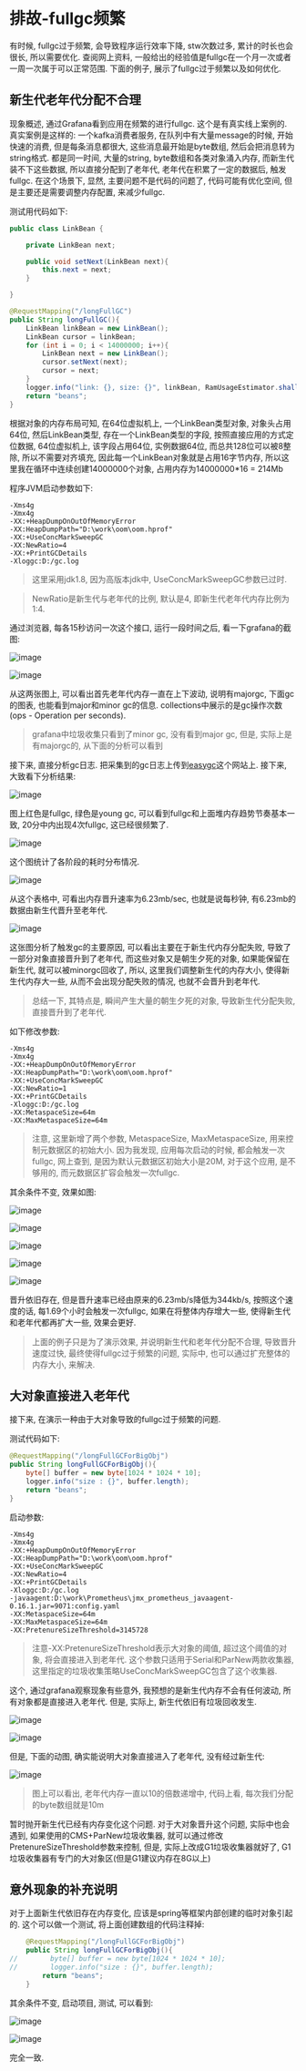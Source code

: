# 排故-fullgc频繁

有时候, fullgc过于频繁, 会导致程序运行效率下降, stw次数过多, 累计的时长也会很长, 所以需要优化. 查阅网上资料, 一般给出的经验值是fullgc在一个月一次或者一周一次属于可以正常范围. 下面的例子, 展示了fullgc过于频繁以及如何优化. 

## 新生代老年代分配不合理

现象概述, 通过Grafana看到应用在频繁的进行fullgc. 这个是有真实线上案例的. 真实案例是这样的: 一个kafka消费者服务, 在队列中有大量message的时候, 开始快速的消费, 但是每条消息都很大, 这些消息最开始是byte数组, 然后会把消息转为string格式. 都是同一时间, 大量的string, byte数组和各类对象涌入内存, 而新生代装不下这些数据, 所以直接分配到了老年代, 老年代在积累了一定的数据后, 触发fullgc. 在这个场景下, 显然, 主要问题不是代码的问题了, 代码可能有优化空间, 但是主要还是需要调整内存配置, 来减少fullgc.

测试用代码如下:

```java
public class LinkBean {

    private LinkBean next;

    public void setNext(LinkBean next){
        this.next = next;
    }

}

@RequestMapping("/longFullGC")
public String longFullGC(){
    LinkBean linkBean = new LinkBean();
    LinkBean cursor = linkBean;
    for (int i = 0; i < 14000000; i++){
        LinkBean next = new LinkBean();
        cursor.setNext(next);
        cursor = next;
    }
    logger.info("link: {}, size: {}", linkBean, RamUsageEstimator.shallowSizeOf(linkBean));
    return "beans";
}
```

根据对象的内存布局可知, 在64位虚拟机上, 一个LinkBean类型对象, 对象头占用64位, 然后LinkBean类型, 存在一个LinkBean类型的字段, 按照直接应用的方式定位数据, 64位虚拟机上, 该字段占用64位, 实例数据64位, 而总共128位可以被8整除, 所以不需要对齐填充, 因此每一个LinkBean对象就是占用16字节内存, 所以这里我在循环中连续创建14000000个对象, 占用内存为14000000*16 = 214Mb

程序JVM启动参数如下:

```
-Xms4g
-Xmx4g
-XX:+HeapDumpOnOutOfMemoryError
-XX:HeapDumpPath="D:\work\oom\oom.hprof"
-XX:+UseConcMarkSweepGC
-XX:NewRatio=4
-XX:+PrintGCDetails
-Xloggc:D:/gc.log
```

> 这里采用jdk1.8, 因为高版本jdk中, UseConcMarkSweepGC参数已过时.

> NewRatio是新生代与老年代的比例, 默认是4, 即新生代老年代内存比例为1:4.

通过浏览器, 每各15秒访问一次这个接口, 运行一段时间之后, 看一下grafana的截图:

![image](img/fullgc_grafana_heap.png)

![image](img/fullgc_grafana_gc.png)

从这两张图上, 可以看出首先老年代内存一直在上下波动, 说明有majorgc, 下面gc的图表, 也能看到major和minor gc的信息. collections中展示的是gc操作次数(ops - Operation per seconds).

> grafana中垃圾收集只看到了minor gc, 没有看到major gc, 但是, 实际上是有majorgc的, 从下面的分析可以看到

接下来, 直接分析gc日志. 把采集到的gc日志上传到[easygc](https://gceasy.io/)这个网站上. 接下来, 大致看下分析结果:

![image](img/fullgc_easygc_pause.png)

图上红色是fullgc, 绿色是young gc, 可以看到fullgc和上面堆内存趋势节奏基本一致, 20分中内出现4次fullgc, 这已经很频繁了.

![image](img/fullgc_easygc_stage.png)

这个图统计了各阶段的耗时分布情况.

![image](img/fullgc_easygc_objstats.png)

从这个表格中, 可看出内存晋升速率为6.23mb/sec, 也就是说每秒钟, 有6.23mb的数据由新生代晋升至老年代.

![image](img/fullgc_easygc_gccause.png)

这张图分析了触发gc的主要原因, 可以看出主要在于新生代内存分配失败, 导致了一部分对象直接晋升到了老年代, 而这些对象又是朝生夕死的对象, 如果能保留在新生代, 就可以被minorgc回收了, 所以, 这里我们调整新生代的内存大小, 使得新生代内存大一些, 从而不会出现分配失败的情况, 也就不会晋升到老年代. 

> 总结一下, 其特点是, 瞬间产生大量的朝生夕死的对象, 导致新生代分配失败, 直接晋升到了老年代.

如下修改参数:

```
-Xms4g
-Xmx4g
-XX:+HeapDumpOnOutOfMemoryError
-XX:HeapDumpPath="D:\work\oom\oom.hprof"
-XX:+UseConcMarkSweepGC
-XX:NewRatio=1
-XX:+PrintGCDetails
-Xloggc:D:/gc.log
-XX:MetaspaceSize=64m
-XX:MaxMetaspaceSize=64m
```

> 注意, 这里新增了两个参数, MetaspaceSize, MaxMetaspaceSize, 用来控制元数据区的初始大小. 因为我发现, 应用每次启动的时候, 都会触发一次fullgc, 网上查到, 是因为默认元数据区初始大小是20M, 对于这个应用, 是不够用的, 而元数据区扩容会触发一次fullgc.

其余条件不变, 效果如图:

![image](img/fullgc_grafana_heap_fix.png)

![image](img/fullgc_grafana_gc_fix.png)

![image](img/fullgc_easygc_pause_fix.png)

![image](img/fullgc_easygc_stage_fix.png)

![image](img/fullgc_easygc_objstats_fix.png)

晋升依旧存在, 但是晋升速率已经由原来的6.23mb/s降低为344kb/s, 按照这个速度的话, 每1.69个小时会触发一次fullgc, 如果在将整体内存增大一些, 使得新生代和老年代都再扩大一些, 效果会更好.

> 上面的例子只是为了演示效果, 并说明新生代和老年代分配不合理, 导致晋升速度过快, 最终使得fullgc过于频繁的问题, 实际中, 也可以通过扩充整体的内存大小, 来解决.

## 大对象直接进入老年代

接下来, 在演示一种由于大对象导致的fullgc过于频繁的问题. 

测试代码如下:

```java
@RequestMapping("/longFullGCForBigObj")
public String longFullGCForBigObj(){
    byte[] buffer = new byte[1024 * 1024 * 10];
    logger.info("size : {}", buffer.length);
    return "beans";
}
```

启动参数:

```
-Xms4g
-Xmx4g
-XX:+HeapDumpOnOutOfMemoryError
-XX:HeapDumpPath="D:\work\oom\oom.hprof"
-XX:+UseConcMarkSweepGC
-XX:NewRatio=4
-XX:+PrintGCDetails
-Xloggc:D:/gc.log
-javaagent:D:\work\Prometheus\jmx_prometheus_javaagent-0.16.1.jar=9071:config.yaml
-XX:MetaspaceSize=64m
-XX:MaxMetaspaceSize=64m
-XX:PretenureSizeThreshold=3145728
```

> 注意-XX:PretenureSizeThreshold表示大对象的阈值, 超过这个阈值的对象, 将会直接进入到老年代. 这个参数只适用于Serial和ParNew两款收集器, 这里指定的垃圾收集策略UseConcMarkSweepGC包含了这个收集器.

这个, 通过grafana观察现象有些意外, 我预想的是新生代内存不会有任何波动, 所有对象都是直接进入老年代. 但是, 实际上, 新生代依旧有垃圾回收发生.

![image](img/fullgc_bigobj_heap.png)

![image](img/fullgc_bigobj_gc.png)

但是, 下面的动图, 确实能说明大对象直接进入了老年代, 没有经过新生代:

![image](img/old_gen_trend.gif)

> 图上可以看出, 老年代内存一直以10的倍数递增中, 代码上看, 每次我们分配的byte数组就是10m

暂时抛开新生代已经有内存变化这个问题. 对于大对象晋升这个问题, 实际中也会遇到, 如果使用的CMS+ParNew垃圾收集器, 就可以通过修改PretenureSizeThreshold参数来控制, 但是, 实际上改成G1垃圾收集器就好了, G1垃圾收集器有专门的大对象区(但是G1建议内存在8G以上)

## 意外现象的补充说明

对于上面新生代依旧存在内存变化, 应该是spring等框架内部创建的临时对象引起的. 这个可以做一个测试, 将上面创建数组的代码注释掉:

```java
    @RequestMapping("/longFullGCForBigObj")
    public String longFullGCForBigObj(){
//        byte[] buffer = new byte[1024 * 1024 * 10];
//        logger.info("size : {}", buffer.length);
        return "beans";
    }
```

其余条件不变, 启动项目, 测试, 可以看到:

![image](img/fullgc_bigobj_heap_xxx.png)

![image](img/fullgc_bigobj_gc_xxx.png)

完全一致.